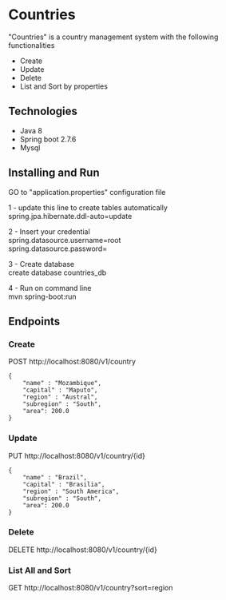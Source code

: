 
# Countries

"Countries" is a country management system with the following functionalities
* Create
* Update
* Delete
* List and Sort by properties

## Technologies
* Java 8
* Spring boot 2.7.6
* Mysql 

## Installing and Run
GO to "application.properties" configuration file

1 - update this line to create tables automatically  
spring.jpa.hibernate.ddl-auto=update

2 - Insert your credential  
spring.datasource.username=root  
spring.datasource.password=

3 - Create database  
create database countries_db

4 - Run on command line   
mvn spring-boot:run

## Endpoints

### Create
POST http://localhost:8080/v1/country
```
{
    "name" : "Mozambique",
    "capital" : "Maputo",
    "region" : "Austral",
    "subregion" : "South",
    "area": 200.0
}
```

### Update
PUT http://localhost:8080/v1/country/{id}
```
{
    "name" : "Brazil",
    "capital" : "Brasilia",
    "region" : "South America",
    "subregion" : "South",
    "area": 200.0
}
```

### Delete
DELETE http://localhost:8080/v1/country/{id}

### List All and Sort
GET http://localhost:8080/v1/country?sort=region